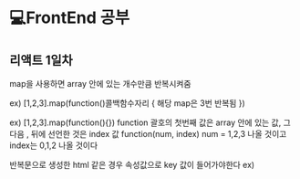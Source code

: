 # 💻FrontEnd 공부
## 리액트 1일차

map을 사용하면 array 안에 있는 개수만큼 반복시켜줌

ex) [1,2,3].map(function()콜백함수자리 {
  해당 map은 3번 반복됨
})

ex) [1,2,3].map(function(){}) function 괄호의 첫번째 값은 array 안에 있는 값, 그 다음 , 뒤에 선언한 것은 index 값
function(num, index) num = 1,2,3 나올 것이고 index는 0,1,2 나올 것이다

반복문으로 생성한 html 같은 경우 속성값으로 key 값이 들어가야한다
ex) <div className='test' key={index}></div>
